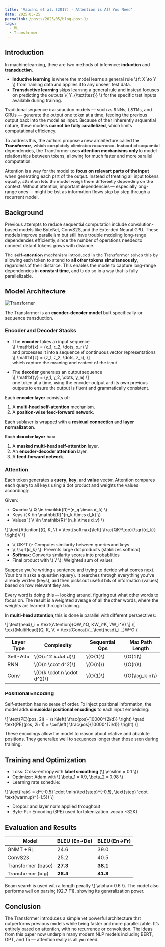 ```yaml
---
title: 'Vaswani et al. (2017) - Attention is All You Need'
date: 2025-05-25
permalink: /posts/2025/05/blog-post-1/
tags:
  - ML
  - Transformer
---
```


## Introduction

In machine learning, there are two methods of inference: **induction** and **transduction**.  
- **Inductive learning** is where the model learns a general rule \\( f: X \to Y \\) from training data and applies it to any unseen test data.  
- **Transductive learning** skips learning a general rule and instead focuses on predicting the outputs \\( Y_{\text{test}} \\) for the specific test inputs available during training.

Traditional sequence transduction models — such as RNNs, LSTMs, and GRUs — generate the output one token at a time, feeding the previous output back into the model as input. Because of their inherently sequential nature, these models **cannot be fully parallelized**, which limits computational efficiency.

To address this, the authors propose a new architecture called the **Transformer**, which completely eliminates recurrence. Instead of sequential dependencies, the Transformer uses **attention mechanisms only** to model relationships between tokens, allowing for much faster and more parallel computation.

Attention is a way for the model to **focus on relevant parts of the input** when generating each part of the output. Instead of treating all input tokens equally, attention lets the model weigh them differently depending on the context. Without attention, important dependencies — especially long-range ones — might be lost as information flows step by step through a recurrent model.

## Background

Previous attempts to reduce sequential computation include convolution-based models like ByteNet, ConvS2S, and the Extended Neural GPU. These models improve parallelism but still have trouble modeling long-range dependencies efficiently, since the number of operations needed to connect distant tokens grows with distance.

The **self-attention** mechanism introduced in the Transformer solves this by allowing each token to attend to **all other tokens simultaneously**, regardless of their distance. This enables the model to capture long-range dependencies in **constant time**, and to do so in a way that is fully parallelizable.

## Model Architecture

![Transformer](/images/post_1_1.png)

The Transformer is an **encoder-decoder model** built specifically for sequence transduction.


### Encoder and Decoder Stacks

- The **encoder** takes an input sequence  
  \\[
  \mathbf{x} = (x_1, x_2, \dots, x_n)
  \\]  
  and processes it into a sequence of continuous vector representations  
  \\[
  \mathbf{z} = (z_1, z_2, \dots, z_n),
  \\]  
  which capture the meaning and context of the input.

- The **decoder** generates an output sequence  
  \\[
  \mathbf{y} = (y_1, y_2, \dots, y_m)
  \\]  
  one token at a time, using the encoder output and its own previous outputs to ensure the output is fluent and grammatically consistent.

Each **encoder layer** consists of:
1. A **multi-head self-attention** mechanism.
2. A **position-wise feed-forward network**.

Each sublayer is wrapped with a **residual connection** and **layer normalization**.

Each **decoder layer** has:
1. A **masked multi-head self-attention** layer.
2. An **encoder-decoder attention** layer.
3. A **feed-forward network**.

### Attention

Each token generates a **query**, **key**, and **value** vector. Attention compares each query to all keys using a dot product and weights the values accordingly.

Given:
- Queries \\( Q \in \mathbb{R}^{n_q \times d_k} \\)
- Keys \\( K \in \mathbb{R}^{n_k \times d_k} \\)
- Values \\( V \in \mathbb{R}^{n_k \times d_v} \\)

\\[
\text{Attention}(Q, K, V) = \text{softmax}\left( \frac{QK^\top}{\sqrt{d_k}} \right)V
\\]

- \\( QK^T \\): Computes similarity between queries and keys
- \\( \sqrt{d_k} \\): Prevents large dot products (stabilizes softmax)
- **Softmax**: Converts similarity scores into probabilities
- Final product with \\( V \\): Weighted sum of values

Suppose you’re writing a sentence and trying to decide what comes next. Your brain asks a question (query). It searches through everything you’ve already written (keys), and then picks out useful bits of information (values) based on how relevant they are.

Every word is doing this — looking around, figuring out what other words to focus on. The result is a weighted average of all the other words, where the weights are learned through training.

In **multi-head attention**, this is done in parallel with different perspectives:

\\[
\text{head}_i = \text{Attention}(QW_i^Q, KW_i^K, VW_i^V)
\\]
\\[
\text{MultiHead}(Q, K, V) = \text{Concat}(...\text{head}_i...)W^O
\\]

| Layer Type | Complexity | Sequential Ops | Max Path Length |
|------------|------------|----------------|-----------------|
| Self-Attn  | \\(O(n^2 \cdot d)\\) | \\(O(1)\\) | \\(O(1)\\) |
| RNN        | \\(O(n \cdot d^2)\\) | \\(O(n)\\) | \\(O(n)\\) |
| Conv       | \\(O(k \cdot n \cdot d^2)\\) | \\(O(1)\\) | \\(O(\log_k n)\\) |

### Positional Encoding

Self-attention has no sense of order. To inject positional information, the model adds **sinusoidal positional encodings** to each input embedding:

\\[
\text{PE}(pos, 2i) = \sin\left( \frac{pos}{10000^{2i/d}} \right)
\quad
\text{PE}(pos, 2i+1) = \cos\left( \frac{pos}{10000^{2i/d}} \right)
\\]

These encodings allow the model to reason about relative and absolute positions. They generalize well to sequences longer than those seen during training.

## Training and Optimization

- Loss: Cross-entropy with **label smoothing** (\\( \epsilon = 0.1 \\))
- Optimizer: Adam with \\( \beta_1 = 0.9, \beta_2 = 0.98 \\)
- Learning rate schedule:

\\[
\text{lrate} = d^{-0.5} \cdot \min(\text{step}^{-0.5}, \text{step} \cdot \text{warmup}^{-1.5})
\\]

- Dropout and layer norm applied throughout
- Byte-Pair Encoding (BPE) used for tokenization (vocab ~32K)

## Evaluation and Results

| Model             | BLEU (En→De) | BLEU (En→Fr) |
|------------------|--------------|--------------|
| GNMT + RL        | 24.6         | 39.0         |
| ConvS2S          | 25.2         | 40.5         |
| Transformer (base) | **27.3**     | **38.1**     |
| Transformer (big)  | **28.4**     | **41.8**     |

Beam search is used with a length penalty \\( \alpha = 0.6 \\). The model also performs well on parsing (92.7 F1), showing its generalization power.

## Conclusion

The Transformer introduces a simple yet powerful architecture that outperforms previous models while being faster and more parallelizable. It’s entirely based on attention, with no recurrence or convolution. The ideas from this paper now underpin many modern NLP models including BERT, GPT, and T5 — attention really is all you need.